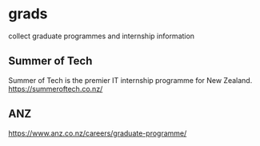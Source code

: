 # grads
collect graduate programmes and internship information

## Summer of Tech
Summer of Tech is the premier IT internship programme for New Zealand.
https://summeroftech.co.nz/

## ANZ
https://www.anz.co.nz/careers/graduate-programme/
